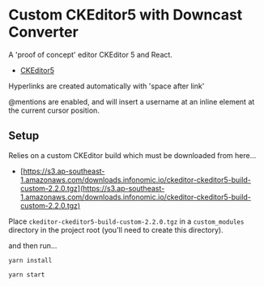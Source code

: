 # Custom CKEditor5 with Downcast Converter

A 'proof of concept' editor CKEditor 5 and React.

- [CKEditor5](https://ckeditor.com/ckeditor-5/)

Hyperlinks are created automatically with 'space after link'

@mentions are enabled, and will insert a username at an inline element at the current cursor position.

## Setup

Relies on a custom CKEditor build which must be downloaded from here...

- [https://s3.ap-southeast-1.amazonaws.com/downloads.infonomic.io/ckeditor-ckeditor5-build-custom-2.2.0.tgz](https://s3.ap-southeast-1.amazonaws.com/downloads.infonomic.io/ckeditor-ckeditor5-build-custom-2.2.0.tgz)

Place `ckeditor-ckeditor5-build-custom-2.2.0.tgz` in a `custom_modules` directory in the project root (you'll need to create this directory).

and then run...

`yarn install`

`yarn start`